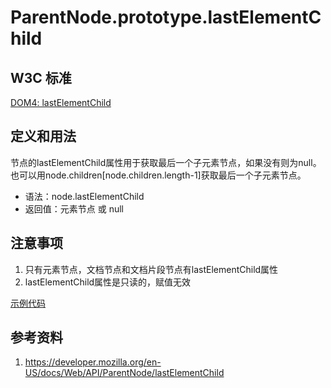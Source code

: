 # ParentNode.prototype.lastElementChild

## W3C 标准
[DOM4: lastElementChild](https://www.w3.org/TR/dom/#dom-parentnode-lastelementchild)

## 定义和用法
节点的lastElementChild属性用于获取最后一个子元素节点，如果没有则为null。
也可以用node.children[node.children.length-1]获取最后一个子元素节点。

- 语法：node.lastElementChild
- 返回值：元素节点 或 null

## 注意事项
1. 只有元素节点，文档节点和文档片段节点有lastElementChild属性
2. lastElementChild属性是只读的，赋值无效

[示例代码](./lastElementChild.html)

## 参考资料
1. https://developer.mozilla.org/en-US/docs/Web/API/ParentNode/lastElementChild